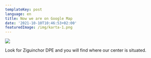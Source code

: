 ```yaml
---
templateKey: post
language: en
title: Now we are on Google Map
date: '2021-10-10T10:46:53+02:00'
featuredImage: /img/karta-1.png
---
```

![](/img/karta-1.png)

Look for Ziguinchor DPE and you will find where our center is situated.

